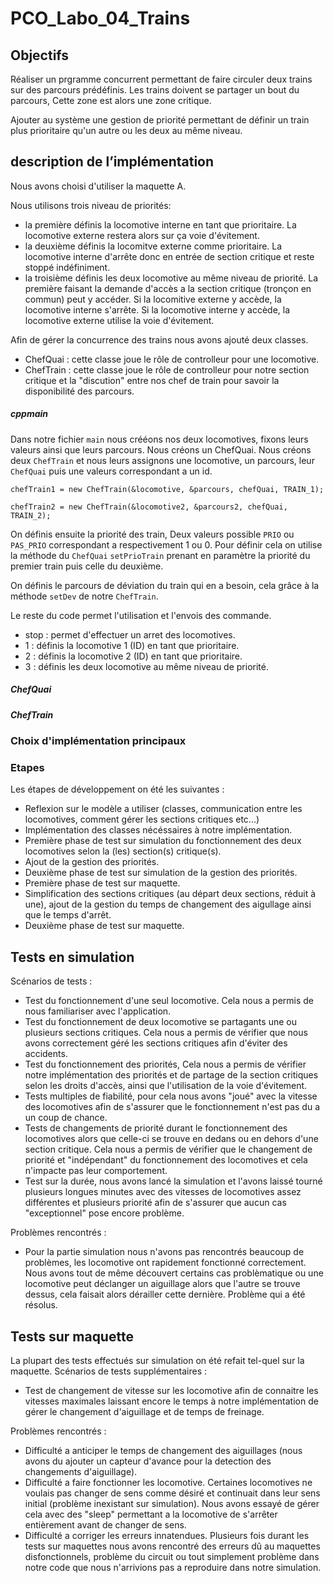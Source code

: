 # PCO_Labo_04_Trains

## Objectifs
Réaliser un prgramme concurrent permettant de faire circuler deux trains sur des parcours prédéfinis. Les trains doivent se partager un bout du parcours, Cette zone est alors une zone critique.

Ajouter au système une gestion de priorité permettant de définir un train plus prioritaire qu'un autre ou les deux au même niveau.

## description de l’implémentation

Nous avons choisi d'utiliser la maquette A.

Nous utilisons trois niveau de priorités:
- la première définis la locomotive interne en tant que prioritaire. La locomotive externe restera alors sur ça voie d'évitement.
- la deuxième définis la locomitve externe comme prioritaire. La locomotive interne d'arrête donc en entrée de section critique et reste stoppé indéfiniment.
- la troisième définis les deux locomotive au même niveau de priorité. La première faisant la demande d'accès a la section critique (tronçon en commun) peut y accéder. Si la locomitive externe y accède, la locomotive interne s'arrête. Si la locomotive interne y accède, la locomotive externe utilise la voie d'évitement.

Afin de gérer la concurrence des trains nous avons ajouté deux classes.
- ChefQuai : cette classe joue le rôle de controlleur pour une locomotive.
- ChefTrain : cette classe joue le rôle de controlleur pour notre section critique et la "discution" entre nos chef de train pour savoir la disponibilité des parcours.

##### cppmain
Dans notre fichier `main` nous crééons nos deux locomotives, fixons leurs valeurs ainsi que leurs parcours.
Nous créons un ChefQuai.
Nous créons deux `ChefTrain` et nous leurs assignons une locomotive, un parcours, leur `ChefQuai` puis une valeurs correspondant a un id.
```
chefTrain1 = new ChefTrain(&locomotive, &parcours, chefQuai, TRAIN_1);

chefTrain2 = new ChefTrain(&locomotive2, &parcours2, chefQuai, TRAIN_2);
```
On définis ensuite la priorité des train, Deux valeurs possible `PRIO` ou `PAS_PRIO` correspondant a respectivement 1 ou 0. Pour définir cela on utilise la méthode du `ChefQuai` `setPrioTrain` prenant en paramètre la priorité du premier train puis celle du deuxième.

On définis le parcours de déviation du train qui en a besoin, cela grâce à la méthode `setDev` de notre `ChefTrain`.

Le reste du code permet l'utilisation et l'envois des commande.
- stop : permet d'effectuer un arret des locomotives.
- 1 : définis la locomotive 1 (ID) en tant que prioritaire.
- 2 : définis la locomotive 2 (ID) en tant que prioritaire.
- 3 : définis les deux locomotive au même niveau de priorité.

##### ChefQuai

##### ChefTrain

### Choix d'implémentation principaux

### Etapes

Les étapes de développement on été les suivantes :
- Reflexion sur le modèle a utiliser (classes, communication entre les locomotives, comment gérer les sections critiques etc...)
- Implémentation des classes nécéssaires à notre implémentation.
- Première phase de test sur simulation du fonctionnement des deux locomotives selon la (les) section(s) critique(s).
- Ajout de la gestion des priorités.
- Deuxième phase de test sur simulation de la gestion des priorités.
- Première phase de test sur maquette.
- Simplification des sections critiques (au départ deux sections, réduit à une), ajout de la gestion du temps de changement des aigullage ainsi que le temps d'arrêt.
- Deuxième phase de test sur maquette.

## Tests en simulation

Scénarios de tests :
- Test du fonctionnement d'une seul locomotive. Cela nous a permis de nous familiariser avec l'application.
- Test du fonctionnement de deux locomotive se partagants une ou plusieurs sections critiques. Cela nous a permis de vérifier que nous avons correctement géré les sections critiques afin d'éviter des accidents.
- Test du fonctionnement des priorités, Cela nous a permis de vérifier notre implémentation des priorités et de partage de la section critiques selon les droits d'accès, ainsi que l'utilisation de la voie d'évitement.
- Tests multiples de fiabilité, pour cela nous avons "joué" avec la vitesse des locomotives afin de s'assurer que le fonctionnement n'est pas du a un coup de chance.
- Tests de changements de priorité durant le fonctionnement des locomotives alors que celle-ci se trouve en dedans ou en dehors d'une section critique. Cela nous a permis de vérifier que le changement de priorité et "indépendant" du fonctionnement des locomotives et cela n'impacte pas leur comportement.
- Test sur la durée, nous avons lancé la simulation et l'avons laissé tourné plusieurs longues minutes avec des vitesses de locomotives assez différentes et plusieurs priorité afin de s'assurer que aucun cas "exceptionnel" pose encore problème.

Problèmes rencontrés :
- Pour la partie simulation nous n'avons pas rencontrés beaucoup de problèmes, les locomotive ont rapidement fonctionné correctement. Nous avons tout de même découvert certains cas problèmatique ou une locomotive peut déclanger un aiguillage alors que l'autre se trouve dessus, cela faisait alors dérailler cette dernière. Problème qui a été résolus.

## Tests sur maquette

La plupart des tests effectués sur simulation on été refait tel-quel sur la maquette.
Scénarios de tests supplémentaires :
- Test de changement de vitesse sur les locomotive afin de connaitre les vitesses maximales laissant encore le temps à notre implémentation de gérer le changement d'aiguillage et de temps de freinage.

Problèmes rencontrés :
- Difficulté a anticiper le temps de changement des aiguillages (nous avons du ajouter un capteur d'avance pour la detection des changements d'aiguillage).
- Difficulté a faire fonctionner les locomotive. Certaines locomotives ne voulais pas changer de sens comme désiré et continuait dans leur sens initial (problème inexistant sur simulation). Nous avons essayé de gérer cela avec des "sleep" permettant a la locomotive de s'arrêter entièrement avant de changer de sens.
- Difficulté a corriger les erreurs innatendues. Plusieurs fois durant les tests sur maquettes nous avons rencontré des erreurs dû au maquettes disfonctionnels, problème du circuit ou tout simplement problème dans notre code que nous n'arrivions pas a reproduire dans notre simulation.